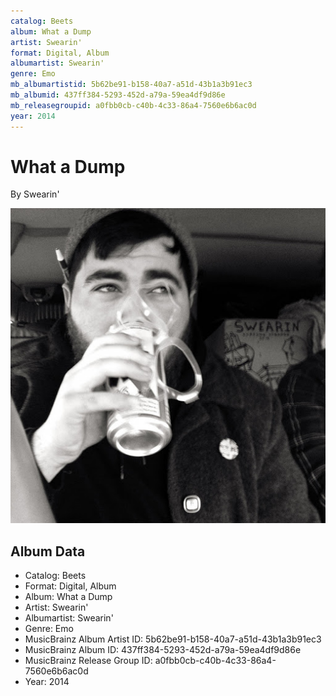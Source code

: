 ```yaml
---
catalog: Beets
album: What a Dump
artist: Swearin'
format: Digital, Album
albumartist: Swearin'
genre: Emo
mb_albumartistid: 5b62be91-b158-40a7-a51d-43b1a3b91ec3
mb_albumid: 437ff384-5293-452d-a79a-59ea4df9d86e
mb_releasegroupid: a0fbb0cb-c40b-4c33-86a4-7560e6b6ac0d
year: 2014
---
```


# What a Dump

By Swearin'

![](../../assets/beetscovers/Swearin-What_a_Dump.jpg)

## Album Data

- Catalog: Beets
- Format: Digital, Album
- Album: What a Dump
- Artist: Swearin'
- Albumartist: Swearin'
- Genre: Emo
- MusicBrainz Album Artist ID: 5b62be91-b158-40a7-a51d-43b1a3b91ec3
- MusicBrainz Album ID: 437ff384-5293-452d-a79a-59ea4df9d86e
- MusicBrainz Release Group ID: a0fbb0cb-c40b-4c33-86a4-7560e6b6ac0d
- Year: 2014

